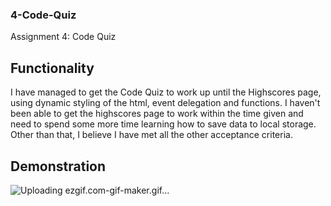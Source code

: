 ### 4-Code-Quiz
Assignment 4: Code Quiz

## Functionality
I have managed to get the Code Quiz to work up until the Highscores page, using dynamic styling of the html, event delegation and functions. I haven't been able to get the highscores page to work within the time given and need to spend some more time learning how to save data to local storage. Other than that, I believe I have met all the other acceptance criteria.

## Demonstration 
![Uploading ezgif.com-gif-maker.gif…]()

